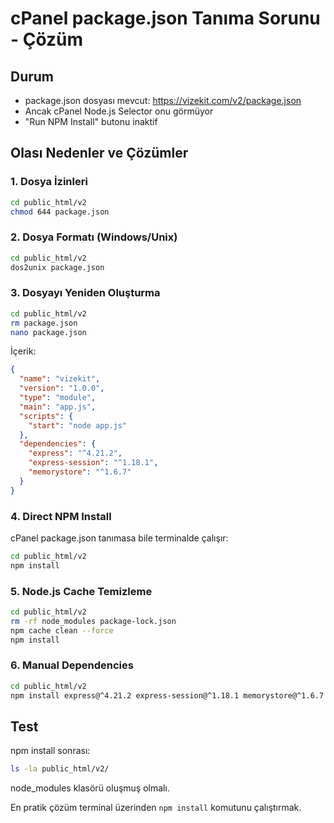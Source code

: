 # cPanel package.json Tanıma Sorunu - Çözüm

## Durum
- package.json dosyası mevcut: https://vizekit.com/v2/package.json
- Ancak cPanel Node.js Selector onu görmüyor
- "Run NPM Install" butonu inaktif

## Olası Nedenler ve Çözümler

### 1. Dosya İzinleri
```bash
cd public_html/v2
chmod 644 package.json
```

### 2. Dosya Formatı (Windows/Unix)
```bash
cd public_html/v2
dos2unix package.json
```

### 3. Dosyayı Yeniden Oluşturma
```bash
cd public_html/v2
rm package.json
nano package.json
```

İçerik:
```json
{
  "name": "vizekit",
  "version": "1.0.0",
  "type": "module",
  "main": "app.js",
  "scripts": {
    "start": "node app.js"
  },
  "dependencies": {
    "express": "^4.21.2",
    "express-session": "^1.18.1",
    "memorystore": "^1.6.7"
  }
}
```

### 4. Direct NPM Install
cPanel package.json tanımasa bile terminalde çalışır:
```bash
cd public_html/v2
npm install
```

### 5. Node.js Cache Temizleme
```bash
cd public_html/v2
rm -rf node_modules package-lock.json
npm cache clean --force
npm install
```

### 6. Manual Dependencies
```bash
cd public_html/v2
npm install express@^4.21.2 express-session@^1.18.1 memorystore@^1.6.7
```

## Test
npm install sonrası:
```bash
ls -la public_html/v2/
```

node_modules klasörü oluşmuş olmalı.

En pratik çözüm terminal üzerinden `npm install` komutunu çalıştırmak.